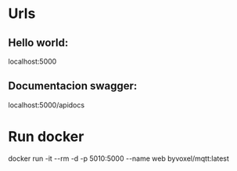 # Urls
## Hello world:
localhost:5000
## Documentacion swagger:
localhost:5000/apidocs
# Run docker
docker run -it --rm -d -p 5010:5000 --name web byvoxel/mqtt:latest
